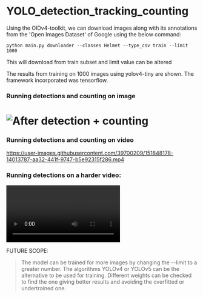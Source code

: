 # YOLO_detection_tracking_counting




Using the OIDv4-toolkit, we can download images along with its annotations from the 'Open Images Dataset' of Google using the below command:

`python main.py downloader --classes Helmet --type_csv train --limit 1000`


This will download from train subset and limit value can be altered


The results from training on 1000 images using yolov4-tiny are shown. The framework incorporated was tensorflow.

### Running detections and counting on image
# ![After detection + counting](https://user-images.githubusercontent.com/39700209/151843359-7d8eab1f-c570-4a5d-8e2b-cc1c46600429.png)















### Running detections and counting on video
https://user-images.githubusercontent.com/39700209/151848178-14013787-aa32-441f-9747-b5e92315f286.mp4

















### Running detections on a harder video:
![detection + counting](/assets/videos/results_2.mp4)













FUTURE SCOPE:
>The model can be trained for more images by changing the --limit to a greater number.
>The algorithms YOLOv4 or YOLOv5 can be the alternative to be used for training.
>Different weights can be checked to find the one giving better results and avoiding the overfitted or undertrained one.


